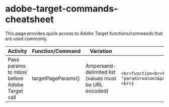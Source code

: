 # adobe-target-commands-cheatsheet

This page provides quick access to Adobe Target functions/commands that are used commonly. 

| Activity      | Function/Command | Variation | Syntax |
| -----------   | -----------      | --------- | ------ |
| Pass params to mbox before Adobe Target call      | targetPageParams()       | Ampersand-delimited list (values must be URL encoded) | ```<br>function<br>targetPageParams() {<br>return "param1=value1&param2=value2&p3=hello%20world";<br>}``` |
